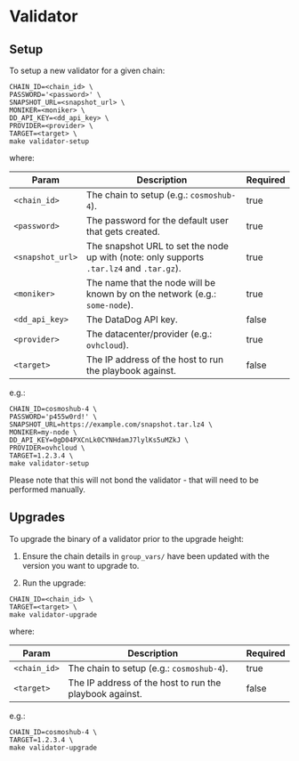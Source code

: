 # Validator

## Setup

To setup a new validator for a given chain:

```console
CHAIN_ID=<chain_id> \
PASSWORD='<password>' \
SNAPSHOT_URL=<snapshot_url> \
MONIKER=<moniker> \
DD_API_KEY=<dd_api_key> \
PROVIDER=<provider> \
TARGET=<target> \
make validator-setup
```

where:

| Param            | Description                                                                              | Required |
|------------------|------------------------------------------------------------------------------------------|----------|
| `<chain_id>`     | The chain to setup (e.g.: `cosmoshub-4`).                                                | true     |
| `<password>`     | The password for the default user that gets created.                                     | true     |
| `<snapshot_url>` | The snapshot URL to set the node up with (note: only supports `.tar.lz4` and `.tar.gz`). | true     |
| `<moniker>`      | The name that the node will be known by on the network (e.g.: `some-node`).              | true     |
| `<dd_api_key>`   | The DataDog API key.                                                                     | false    |
| `<provider>`     | The datacenter/provider (e.g.: `ovhcloud`).                                              | true     |
| `<target>`       | The IP address of the host to run the playbook against.                                  | false    |

e.g.:

```console
CHAIN_ID=cosmoshub-4 \
PASSWORD='p455w0rd!' \
SNAPSHOT_URL=https://example.com/snapshot.tar.lz4 \
MONIKER=my-node \
DD_API_KEY=0gD04PXCnLk0CYNHdamJ7lylKs5uMZkJ \
PROVIDER=ovhcloud \
TARGET=1.2.3.4 \
make validator-setup
```

Please note that this will not bond the validator - that will need to be performed manually.

## Upgrades

To upgrade the binary of a validator prior to the upgrade height:

1. Ensure the chain details in `group_vars/` have been updated with the version you want to upgrade to.

2. Run the upgrade:

```console
CHAIN_ID=<chain_id> \
TARGET=<target> \
make validator-upgrade
```

where:

| Param        | Description                                             | Required |
|--------------|---------------------------------------------------------|----------|
| `<chain_id>` | The chain to setup (e.g.: `cosmoshub-4`).               | true     |
| `<target>`   | The IP address of the host to run the playbook against. | false    |

e.g.:

```console
CHAIN_ID=cosmoshub-4 \
TARGET=1.2.3.4 \
make validator-upgrade
```